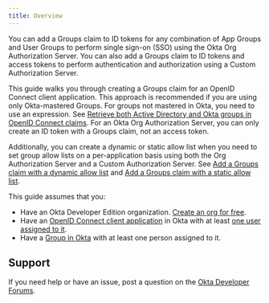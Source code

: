 ```yaml
---
title: Overview
---
```


You can add a Groups claim to ID tokens for any combination of App Groups and User Groups to perform single sign-on (SSO) using the Okta Org Authorization Server. You can also add a Groups claim to ID tokens and access tokens to perform authentication and authorization using a Custom Authorization Server.

This guide walks you through creating a Groups claim for an OpenID Connect client application. This approach is recommended if you are using only Okta-mastered Groups. For groups not mastered in Okta, you need to use an expression. See [Retrieve both Active Directory and Okta groups in OpenID Connect claims](https://support.okta.com/help/s/article/Can-we-retrieve-both-Active-Directory-and-Okta-groups-in-OpenID-Connect-claims?language=en_US). For an Okta Org Authorization Server, you can only create an ID token with a Groups claim, not an access token.

Additionally, you can create a dynamic or static allow list when you need to set group allow lists on a per-application basis using both the Org Authorization Server and a Custom Authorization Server. See [Add a Groups claim with a dynamic allow list](/docs/guides/customize-tokens-dynamic/) and [Add a Groups claim with a static allow list](/docs/guides/customize-tokens-static).

This guide assumes that you:

* Have an Okta Developer Edition organization. [Create an org for free](https://developer.okta.com/signup).
* Have an [OpenID Connect client application](https://help.okta.com/en/prod/okta_help_CSH.htm#ext_Apps_App_Integration_Wizard-oidc) in Okta with at least [one user assigned to it](https://help.okta.com/en/prod/okta_help_CSH.htm#ext-assign-apps).
* Have a [Group in Okta](https://help.okta.com/en/prod/okta_help_CSH.htm#ext_Directory_Groups) with at least one person assigned to it.

## Support

If you need help or have an issue, post a question on the [Okta Developer Forums](https://devforum.okta.com).

<NextSectionLink/>
